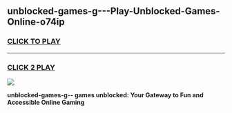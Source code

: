 
## unblocked-games-g---Play-Unblocked-Games-Online-o74ip
<h3>
<a href="https://premium76.site?title=unblocked-games-g--&ref=25A">CLICK TO PLAY</a></h3>
<hr>

<h3>
<a href="https://premium76.site?title=unblocked-games-g--&ref=25A">CLICK 2 PLAY</a>
  
</h3>

<a href="https://premium76.site?title=unblocked-games-g--&ref=25A"><img src="https://clearcache.store/games.png"></a>


**unblocked-games-g-- games unblocked: Your Gateway to Fun and Accessible Online Gaming**
